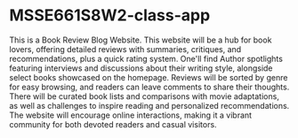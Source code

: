 # MSSE661S8W2-class-app
This is a Book Review Blog Website. This website will be a hub for book lovers, offering detailed reviews with summaries, critiques, and recommendations, plus a quick rating system. One'll find Author spotlights featuring interviews and discussions about their writing style, alongside select books showcased on the homepage. Reviews will be sorted by genre for easy browsing, and readers can leave comments to share their thoughts. There will be curated book lists and comparisons with movie adaptations, as well as challenges to inspire reading and personalized recommendations. The website will encourage online interactions, making it a vibrant community for both devoted readers and casual visitors.